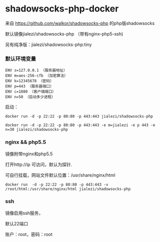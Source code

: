 # shadowsocks-php-docker

来自 https://github.com/walkor/shadowsocks-php 的php版shadowsocks

默认镜像jialezi/shadowsocks-php （带有nginx-php5-ssh)

另有纯净版：jialezi/shadowsocks-php:tiny

### 默认环境变量

```
ENV s=127.0.0.1 （服务器地址）
ENV m=aes-256-cfb （加密算法）
ENV k=12345678 （密码）
ENV p=443 （服务器端口）
ENV c=1080 （客户端端口）
ENV n=50 （启动多少进程）
```
启动：
```
docker run -d -p 22:22 -p 80:80 -p 443:443 jialezi/shadowsocks-php

docker run -d -p 22:22 -p 80:80 -p 443:443 -e m=jialezi -e p 443 -e n=30 jialezi/shadowsocks-php
```
### nginx && php5.5

镜像附带nginx和php5.5

打开http://ip 可访问，默认为探针.

可自行挂载，网站文件默认位置：/usr/share/nginx/html

```
docker run  -d -p 22:22 -p 80:80 -p 443:443 -v /root/html:/usr/share/nginx/html jialezi/shadowsocks-php
```
### ssh

镜像启用ssh服务，

默认22端口

账户：root，密码：root
